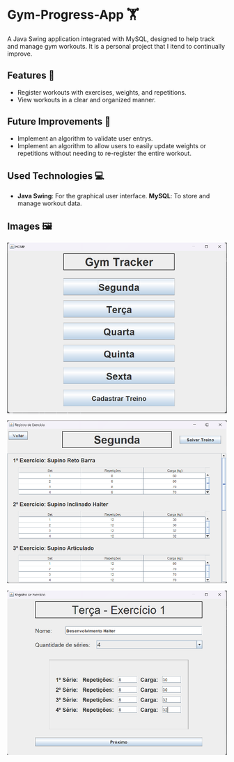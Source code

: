 # Gym-Progress-App 🏋️

A Java Swing application integrated with MySQL, designed to help track and manage gym workouts. It is a personal project that I itend to continually improve.

## Features 🌟

- Register workouts with exercises, weights, and repetitions.
- View workouts in a clear and organized manner.

## Future Improvements 🚀

- Implement an algorithm to validate user entrys.
- Implement an algorithm to allow users to easily update weights or repetitions without needing to re-register the entire workout.

## Used Technologies 💻

- **Java Swing**: For the graphical user interface.
 **MySQL**: To store and manage workout data.

## Images 🖼️

![img1](./Images/img1.png)

![img2](./Images/img2.png)

![img3](./Images/img3.png)

